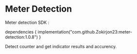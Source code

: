 # Meter Detection

Meter detection SDK :

dependencies {
    implementation("com.github.Zokirjon23:meter-detection:1.0.8")
}

Detect counter and get indicator results and accurency.
